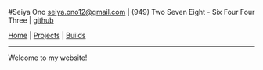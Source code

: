 #Seiya Ono
<seiya.ono12@gmail.com> | (949) Two Seven Eight - Six Four Four Three | [github](https://github.com/onibrow)

[Home](onibrow.github.io) | [Projects](onibrow.github.io/priojects.html) | [Builds](onibrow.github.io/builds.html)

-----

Welcome to my website!
